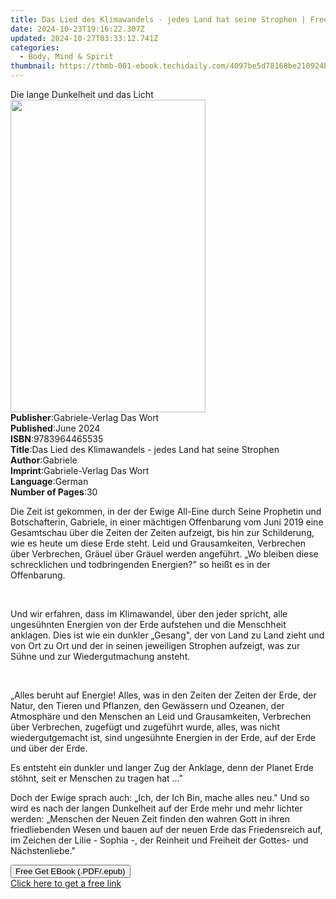 ```yaml
---
title: Das Lied des Klimawandels - jedes Land hat seine Strophen | Free Book
date: 2024-10-23T19:16:22.307Z
updated: 2024-10-27T03:33:12.741Z
categories:
  - Body, Mind & Spirit
thumbnail: https://thmb-001-ebook.techidaily.com/4097be5d78168be210924becf77b5865ce4c558906e73ccde15384000017094c.jpg
---
```

<main id="book-container">
  <div class="flex flex-col">
    <div class="book-brief flex-1 py-6 px-4 sm:p-6 md:py-10 md:px-8">
      <!-- brief-->
      <div class="book-brief-main">Die lange Dunkelheit und das Licht</div>
    </div>
    <div
      class="book-meta-info flex-1 grid gap-4 col-start-1 col-end-3 row-start-1 sm:mb-6 sm:grid-cols-4 lg:gap-6 lg:col-start-2 lg:row-end-6 lg:row-span-6 lg:mb-0"
    >
      <div
        class="book-meta-info-left place-content-center mt-4 p-4 text-sm leading-6 col-start-2 col-span-2 dark:text-slate-400"
      >
        <img
          class="w-full h-500 object-cover rounded-lg sm:h-255 sm:col-span-2 lg:col-span-full"
          src="https://img-001-ebook.techidaily.com/55261f53dc327415237ffa50d7651a296b56238fffbb59e00c8a389477ced14c.jpg"
          alt=""
          width="312"
          height="500"
        />
      </div>
      <div
        class="book-meta-info-right mt-2 col-start-1 row-start-2 col-span-3 self-center"
      >
        <!-- meta data  -->
        <div class="flex flex-col px-4 md:px-8">
          <div class="flex-1">
            <strong>Publisher</strong>:<span class="px-2"
              >Gabriele-Verlag Das Wort</span
            >
          </div>
          <div class="flex-1">
            <strong>Published</strong>:<span class="px-2">June 2024</span>
          </div>
          <div class="flex-1">
            <strong>ISBN</strong>:<span class="px-2">9783964465535</span>
          </div>
          <div class="flex-1">
            <strong>Title</strong>:<span class="px-2"
              >Das Lied des Klimawandels - jedes Land hat seine Strophen</span
            >
          </div>
          <div class="flex-1">
            <strong>Author</strong>:<span class="px-2">Gabriele</span>
          </div>
          <div class="flex-1">
            <strong>Imprint</strong>:<span class="px-2"
              >Gabriele-Verlag Das Wort</span
            >
          </div>
          <div class="flex-1">
            <strong>Language</strong>:<span class="px-2">German</span>
          </div>
          <div class="flex-1">
            <strong>Number of Pages</strong>:<span class="px-2">30</span>
          </div>
        </div>
      </div>
    </div>
    <div class="book-description flex-1 py-6 px-4 sm:p-6 md:py-10 md:px-8">
      <div class="book-description-main">
        <div accordion-content="" id="description">
          <p>
            Die Zeit ist gekommen, in der der Ewige All-Eine durch Seine
            Prophetin und Botschafterin, Gabriele, in einer mächtigen
            Offenbarung vom Juni 2019 eine Gesamtschau über die Zeiten der
            Zeiten aufzeigt, bis hin zur Schilderung, wie es heute um diese Erde
            steht. Leid und Grausamkeiten, Verbrechen über Verbrechen, Gräuel
            über Gräuel werden angeführt. „Wo bleiben diese schrecklichen und
            todbringenden Energien?" so heißt es in der Offenbarung.
          </p>
          <p><br /></p>
          <p>
            Und wir erfahren, dass im Klimawandel, über den jeder spricht, alle
            ungesühnten Energien von der Erde aufstehen und die Menschheit
            anklagen. Dies ist wie ein dunkler „Gesang", der von Land zu Land
            zieht und von Ort zu Ort und der in seinen jeweiligen Strophen
            aufzeigt, was zur Sühne und zur Wiedergutmachung ansteht.
          </p>
          <p><br /></p>
          <p>
            „Alles beruht auf Energie! Alles, was in den Zeiten der Zeiten der
            Erde, der Natur, den Tieren und Pflanzen, den Gewässern und Ozeanen,
            der Atmosphäre und den Menschen an Leid und Grausamkeiten,
            Verbrechen über Verbrechen, zugefügt und zugeführt wurde, alles, was
            nicht wiedergutgemacht ist, sind ungesühnte Energien in der Erde,
            auf der Erde und über der Erde.
          </p>
          <p>
            Es entsteht ein dunkler und langer Zug der Anklage, denn der Planet
            Erde stöhnt, seit er Menschen zu tragen hat ..."
          </p>
          <p>
            Doch der Ewige sprach auch: „Ich, der Ich Bin, mache alles neu." Und
            so wird es nach der langen Dunkelheit auf der Erde mehr und mehr
            lichter werden: „Menschen der Neuen Zeit finden den wahren Gott in
            ihren friedliebenden Wesen und bauen auf der neuen Erde das
            Friedensreich auf, im Zeichen der Lilie - Sophia -, der Reinheit und
            Freiheit der Gottes- und Nächstenliebe."
          </p>
        </div>
        <div class="accordion-fader"></div>
      </div>
    </div>
    <div class="book-excerpts flex-1 py-6 px-4 sm:p-6 md:py-10 md:px-8"></div>
    <div
      class="book-about-author flex-1 py-6 px-4 sm:p-6 md:py-10 md:px-8"
    ></div>
    <div class="book-free-get flex-1 py-6 px-4 sm:p-6 md:py-10 md:px-8">
      <button
        id="btn-free-get"
        class="bg-blue-500 hover:bg-blue-700 text-white font-bold py-2 px-4 rounded"
      >
        Free Get EBook (.PDF/.epub)
      </button>
      <div id="countdown-display" class="px-2 text-lg mt-2"></div>
      <a
        id="free-link"
        class="hidden bg-blue-500 hover:bg-blue-700 text-white font-bold py-2 px-4 rounded"
        href="https://www.ebooks.com/en-us/book/211444310/das-lied-des-klimawandels-jedes-land-hat-seine-strophen/gabriele/"
        target="_blank"
        >Click here to get a free link</a
      >
    </div>
    <script>
      let countdownTime = 0;
      let countdownInterval = null;
      document
        .getElementById('btn-free-get')
        .addEventListener('click', startCountdown);
      function startCountdown() {
        countdownTime = new Date().getTime() + 60000 * 3;
        countdownInterval = setInterval(updateCountdown, 1000);
        document.getElementById('btn-free-get').disabled = true;
        document
          .getElementById('btn-free-get')
          .classList.add('bg-gray-500', 'cursor-not-allowed');
      }
      function updateCountdown() {
        let currentTime = new Date().getTime();
        let timeLeft = countdownTime - currentTime;
        let secondsLeft = Math.floor(timeLeft / 1000);
        document.getElementById('countdown-display').innerHTML =
          `Remaining time: ${secondsLeft} seconds.`;
        if (secondsLeft <= 0) {
          clearInterval(countdownInterval);
          document.getElementById('btn-free-get').classList.add('hidden');
          document.getElementById('free-link').classList.remove('hidden');
          document.getElementById('countdown-display').innerHTML = '';
        }
      }
    </script>
  </div>
</main>

<ins class="adsbygoogle"
      style="display:block"
      data-ad-client="ca-pub-7571918770474297"
      data-ad-slot="8358498916"
      data-ad-format="auto"
      data-full-width-responsive="true"></ins>
    